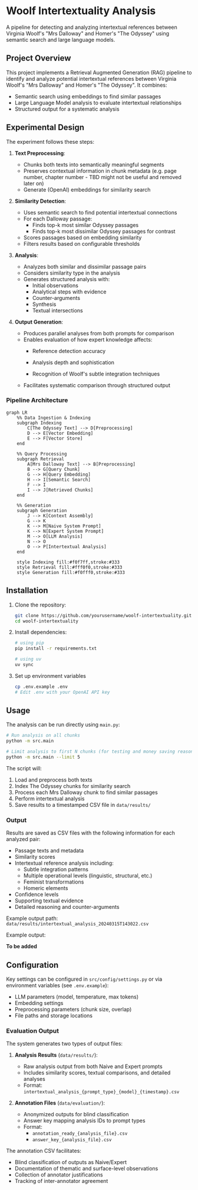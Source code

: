 # Woolf Intertextuality Analysis

A pipeline for detecting and analyzing intertextual references between Virginia Woolf's "Mrs Dalloway" and Homer's "The Odyssey" using semantic search and large language models.

## Project Overview

This project implements a Retrieval Augmented Generation (RAG) pipeline to identify and analyze potential intertextual references between Virginia Woolf's "Mrs Dalloway" and Homer's "The Odyssey". It combines:

- Semantic search using embeddings to find similar passages
- Large Language Model analysis to evaluate intertextual relationships
- Structured output for a systematic analysis

## Experimental Design

The experiment follows these steps:

1. **Text Preprocessing**:
   - Chunks both texts into semantically meaningful segments
   - Preserves contextual information in chunk metadata (e.g. page number, chapter number - TBD might not be useful and removed later on)
   - Generate (OpenAI) embeddings for similarity search

2. **Similarity Detection**:
   - Uses semantic search to find potential intertextual connections
   - For each Dalloway passage:
     * Finds top-k most similar Odyssey passages
     * Finds top-k most dissimilar Odyssey passages for contrast
   - Scores passages based on embedding similarity
   - Filters results based on configurable thresholds

3. **Analysis**:
   - Analyzes both similar and dissimilar passage pairs
   - Considers similarity type in the analysis
   - Generates structured analysis with:
     * Initial observations
     * Analytical steps with evidence
     * Counter-arguments
     * Synthesis
     * Textual intersections

4. **Output Generation**:
   - Produces parallel analyses from both prompts for comparison
   - Enables evaluation of how expert knowledge affects:
     - Reference detection accuracy
     - Analysis depth and sophistication

     - Recognition of Woolf's subtle integration techniques
   - Facilitates systematic comparison through structured output

### Pipeline Architecture

```mermaid
graph LR
    %% Data Ingestion & Indexing
    subgraph Indexing
        C[The Odyssey Text] --> D[Preprocessing]
        D --> E[Vector Embedding]
        E --> F[Vector Store]
    end

    %% Query Processing
    subgraph Retrieval
        A[Mrs Dalloway Text] --> B[Preprocessing]
        B --> G[Query Chunk]
        G --> H[Query Embedding]
        H --> I[Semantic Search]
        F --> I
        I --> J[Retrieved Chunks]
    end

    %% Generation
    subgraph Generation
        J --> K[Context Assembly]
        G --> K
        K --> M[Naive System Prompt]
        K --> N[Expert System Prompt]
        M --> O[LLM Analysis]
        N --> O
        O --> P[Intertextual Analysis]
    end

    style Indexing fill:#f0f7ff,stroke:#333
    style Retrieval fill:#fff0f0,stroke:#333
    style Generation fill:#f0fff0,stroke:#333
```

## Installation

1. Clone the repository:

    ```bash
    git clone https://github.com/yourusername/woolf-intertextuality.git
    cd woolf-intertextuality
    ```

2. Install dependencies:

    ```bash
    # using pip
    pip install -r requirements.txt
    ```

    ```bash
    # using uv
    uv sync
    ```

3. Set up environment variables

    ```bash
    cp .env.example .env
    # Edit .env with your OpenAI API key
    ```

## Usage

The analysis can be run directly using `main.py`:

```bash
# Run analysis on all chunks
python -m src.main

# Limit analysis to first N chunks (for testing and money saving reasons)
python -m src.main --limit 5
```

The script will:

1. Load and preprocess both texts
2. Index The Odyssey chunks for similarity search
3. Process each Mrs Dalloway chunk to find similar passages
4. Perform intertextual analysis
5. Save results to a timestamped CSV file in `data/results/`

### Output

Results are saved as CSV files with the following information for each analyzed pair:

- Passage texts and metadata
- Similarity scores
- Intertextual reference analysis including:
  - Subtle integration patterns
  - Multiple operational levels (linguistic, structural, etc.)
  - Feminist transformations
  - Homeric elements
- Confidence levels
- Supporting textual evidence
- Detailed reasoning and counter-arguments

Example output path: `data/results/intertextual_analysis_20240315T143022.csv`

Example output:

**To be added**

## Configuration

Key settings can be configured in `src/config/settings.py` or via environment variables (see `.env.example`):

- LLM parameters (model, temperature, max tokens)
- Embedding settings
- Preprocessing parameters (chunk size, overlap)
- File paths and storage locations

### Evaluation Output

The system generates two types of output files:

1. **Analysis Results** (`data/results/`):
   - Raw analysis output from both Naive and Expert prompts
   - Includes similarity scores, textual comparisons, and detailed analyses
   - Format: `intertextual_analysis_{prompt_type}_{model}_{timestamp}.csv`

2. **Annotation Files** (`data/evaluation/`):
   - Anonymized outputs for blind classification
   - Answer key mapping analysis IDs to prompt types
   - Format: 
     - `annotation_ready_{analysis_file}.csv`
     - `answer_key_{analysis_file}.csv`

The annotation CSV facilitates:
- Blind classification of outputs as Naive/Expert
- Documentation of thematic and surface-level observations
- Collection of annotator justifications
- Tracking of inter-annotator agreement

